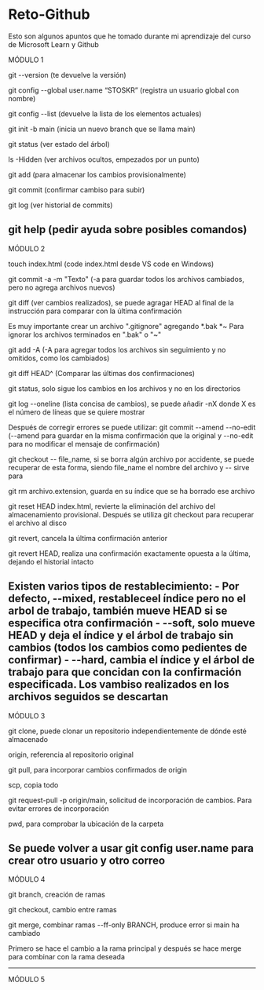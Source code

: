 # Reto-Github
Esto son algunos apuntos que he tomado durante mi aprendizaje del curso de Microsoft Learn y Github

MÓDULO 1

git --version (te devuelve la versión)

git config --global user.name “STOSKR” (registra un usuario global con nombre)

git config --list (devuelve la lista de los elementos actuales)

git init -b main (inicia un nuevo branch que se llama main)

git status (ver estado del árbol)

ls -Hidden (ver archivos ocultos, empezados por un punto)

git add (para almacenar los cambios provisionalmente)

git commit (confirmar cambiso para subir)

git log (ver historial de commits)

git help (pedir ayuda sobre posibles comandos)
----------------------------------------------

MÓDULO 2

touch index.html 
(code index.html desde VS code en Windows)

git commit -a -m "Texto" (-a para guardar todos los archivos cambiados, pero no agrega archivos nuevos)

git diff (ver cambios realizados), se puede agragar HEAD al final de la instrucción para comparar con la última confirmación

Es muy importante crear un archivo ".gitignore" agregando
    *.bak
    *~
Para ignorar los archivos terminados en ".bak" o "~"

git add -A (-A para agregar todos los archivos sin seguimiento y no omitidos, como los cambiados)

git diff HEAD^ (Comparar las últimas dos confirmaciones)

git status, solo sigue los cambios en los archivos y no en los directorios

git log --oneline (lista concisa de cambios), se puede añadir -nX donde X es el número de líneas que se quiere mostrar

Después de corregir errores se puede utilizar:
git commit --amend --no-edit (--amend para guardar en la misma confirmación que la original y --no-edit para no modificar el mensaje de confirmación)

git checkout -- file_name, si se borra algún archivo por accidente, se puede recuperar de esta forma, siendo file_name el nombre del archivo y -- sirve para 

git rm archivo.extension, guarda en su índice que se ha borrado ese archivo

git reset HEAD index.html, revierte la eliminación del archivo del almacenamiento provisional. Después se utiliza git checkout para recuperar el archivo al disco

git revert, cancela la última confirmación anterior

git revert HEAD, realiza una confirmación exactamente opuesta a la última, dejando el historial intacto

Existen varios tipos de restablecimiento:
    - Por defecto, --mixed, restableceel índice pero no el arbol de trabajo, también mueve HEAD si se especifica otra confirmación
    - --soft, solo mueve HEAD y deja el índice y el 
    árbol de trabajo sin cambios (todos los cambios como pedientes de confirmar)
    - --hard, cambia el índice y el árbol de trabajo para que concidan con la confirmación especificada. Los vambiso realizados en los archivos seguidos se descartan
----------------------------------------------

MÓDULO 3

git clone, puede clonar un repositorio independientemente de dónde esté almacenado

origin, referencia al repositorio original

git pull, para incorporar cambios confirmados de origin

scp, copia todo

git request-pull -p origin/main, solicitud de incorporación de cambios. Para evitar errores de incorporación

pwd, para comprobar la ubicación de la carpeta

Se puede volver a usar git config user.name para crear otro usuario y otro correo
----------------------------------------------

MÓDULO 4

git branch, creación de ramas

git checkout, cambio entre ramas

git merge, combinar ramas
    --ff-only BRANCH, produce error si main ha cambiado 
    
Primero se hace el cambio a la rama principal y después se hace merge para combinar con la rama deseada

----------------------------------------------

MÓDULO 5



